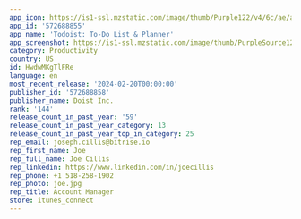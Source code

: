 ```yaml
---
app_icon: https://is1-ssl.mzstatic.com/image/thumb/Purple122/v4/6c/ae/aa/6caeaaf0-bad6-9af2-33a1-95a732e84aed/AppIcon-0-0-1x_U007emarketing-0-7-0-85-220.png/1024x1024bb.png
app_id: '572688855'
app_name: 'Todoist: To-Do List & Planner'
app_screenshot: https://is1-ssl.mzstatic.com/image/thumb/PurpleSource126/v4/e8/59/1b/e8591ba2-41bb-95ab-bb69-fedfa74ac644/05bd03a4-d2b1-4f9c-86bb-83737721bf1f_1_iphone_organize.png/1242x2688bb.png
category: Productivity
country: US
id: HwdwMKgTlFRe
language: en
most_recent_release: '2024-02-20T00:00:00'
publisher_id: '572688858'
publisher_name: Doist Inc.
rank: '144'
release_count_in_past_year: '59'
release_count_in_past_year_category: 13
release_count_in_past_year_top_in_category: 25
rep_email: joseph.cillis@bitrise.io
rep_first_name: Joe
rep_full_name: Joe Cillis
rep_linkedin: https://www.linkedin.com/in/joecillis
rep_phone: +1 518-258-1902
rep_photo: joe.jpg
rep_title: Account Manager
store: itunes_connect
---
```

